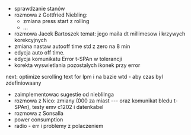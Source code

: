 - sprawdzanie stanów
- rozmowa z Gottfried Niebling:
	- zmiana press start z rolling 
	- ...
- rozmowa Jacek Bartoszek temat: jego maila dt millimesow i krzywych korekcyjnych
- zmiana nastaw autooff time std z zero na 8 min
- edycja auto off time.
- edycja komunikatu Error t-SPAn w tolerancji
- korekta wyswietlania pozostalych ikonek przy error

next:
optimize scrolling text for lpm i na bazie wtd - aby czas byl zdefiniowaany
- zaimplementowac sugestie od nieblilnga
- rozmowa z Nico: zmiany (000 za miast --- oraz komunikat bledu t-SPAn), testy emv c1202 i datenkabel
- rozmowa z Sonsalla
- power consumption
- radio - err i problemy z polaczeniem